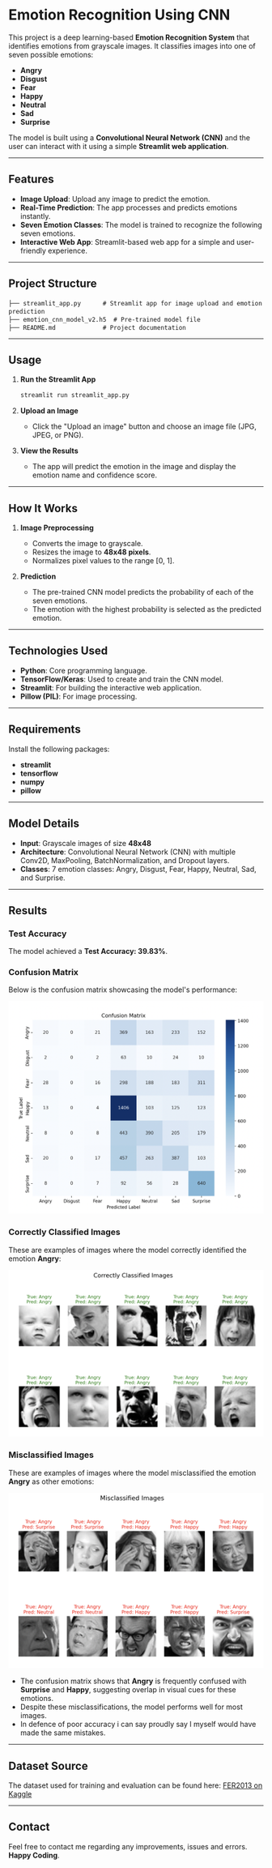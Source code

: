 # Emotion Recognition Using CNN

This project is a deep learning-based **Emotion Recognition System** that identifies emotions from grayscale images. It classifies images into one of seven possible emotions:

- **Angry**
- **Disgust**
- **Fear**
- **Happy**
- **Neutral**
- **Sad**
- **Surprise**

The model is built using a **Convolutional Neural Network (CNN)** and the user can interact with it using a simple **Streamlit web application**.

---

## **Features**
- **Image Upload**: Upload any image to predict the emotion.
- **Real-Time Prediction**: The app processes and predicts emotions instantly.
- **Seven Emotion Classes**: The model is trained to recognize the following seven emotions.
- **Interactive Web App**: Streamlit-based web app for a simple and user-friendly experience.

---

## **Project Structure**
```
├── streamlit_app.py      # Streamlit app for image upload and emotion prediction
├── emotion_cnn_model_v2.h5  # Pre-trained model file
├── README.md             # Project documentation
```

---

## **Usage**

1. **Run the Streamlit App**
   ```bash
   streamlit run streamlit_app.py
   ```

2. **Upload an Image**
   - Click the "Upload an image" button and choose an image file (JPG, JPEG, or PNG).

3. **View the Results**
   - The app will predict the emotion in the image and display the emotion name and confidence score.

---

## **How It Works**

1. **Image Preprocessing**
   - Converts the image to grayscale.
   - Resizes the image to **48x48 pixels**.
   - Normalizes pixel values to the range [0, 1].

2. **Prediction**
   - The pre-trained CNN model predicts the probability of each of the seven emotions.
   - The emotion with the highest probability is selected as the predicted emotion.

---

## **Technologies Used**
- **Python**: Core programming language.
- **TensorFlow/Keras**: Used to create and train the CNN model.
- **Streamlit**: For building the interactive web application.
- **Pillow (PIL)**: For image processing.

---

## **Requirements**
Install the following packages:
- **streamlit**
- **tensorflow**
- **numpy**
- **pillow**

---

## **Model Details**

- **Input**: Grayscale images of size **48x48**
- **Architecture**: Convolutional Neural Network (CNN) with multiple Conv2D, MaxPooling, BatchNormalization, and Dropout layers.
- **Classes**: 7 emotion classes: Angry, Disgust, Fear, Happy, Neutral, Sad, and Surprise.

---

## **Results**

### **Test Accuracy**
The model achieved a **Test Accuracy: 39.83%**.

### **Confusion Matrix**
Below is the confusion matrix showcasing the model's performance:

![Confusion Matrix](confusion_matrix.png)

### **Correctly Classified Images**
These are examples of images where the model correctly identified the emotion **Angry**:

![Correctly Classified Angry Images](correct_images.png)

### **Misclassified Images**
These are examples of images where the model misclassified the emotion **Angry** as other emotions:

![Misclassified Angry Images](misclassified_images.png)

- The confusion matrix shows that **Angry** is frequently confused with **Surprise** and **Happy**, suggesting overlap in visual cues for these emotions.
- Despite these misclassifications, the model performs well for most images.
- In defence of poor accuracy i can say proudly say I myself would have made the same mistakes.

---

## **Dataset Source**
The dataset used for training and evaluation can be found here: [FER2013 on Kaggle](https://www.kaggle.com/datasets/msambare/fer2013/data)

---

## **Contact**
Feel free to contact me regarding any improvements, issues and errors.
**Happy Coding**.

